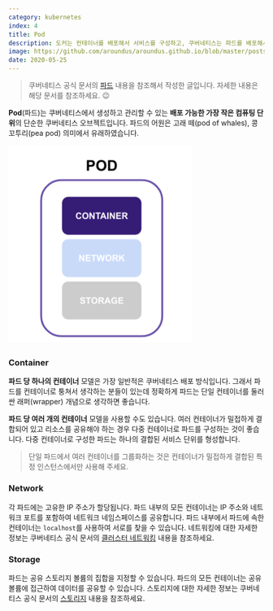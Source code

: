 ```yaml
---
category: kubernetes
index: 4
title: Pod
description: 도커는 컨테이너를 배포해서 서비스를 구성하고, 쿠버네티스는 파드를 배포해서 서비스를 구성합니다. 컨테이너와 파드는 비슷하지만 미묘한 차이가 있어요.
image: https://github.com/aroundus/aroundus.github.io/blob/master/posts/kubernetes/cover.jpg?raw=true
date: 2020-05-25
---
```


> 쿠버네티스 공식 문서의 [파드](https://kubernetes.io/ko/docs/concepts/workloads/pods/) 내용을 참조해서 작성한 글입니다. 자세한 내용은 해당 문서를 참조하세요. 😉

**Pod**(파드)는 쿠버네티스에서 생성하고 관리할 수 있는 **배포 가능한 가장 작은 컴퓨팅 단위**의 단순한 쿠버네티스 오브젝트입니다. 파드의 어원은 고래 떼(pod of whales), 콩 꼬투리(pea pod) 의미에서 유래하였습니다.

![GATSBY_EMPTY_ALT](./pod.jpg)

### Container

**파드 당 하나의 컨테이너** 모델은 가장 일반적은 쿠버네티스 배포 방식입니다. 그래서 파드를 컨테이너로 퉁쳐서 생각하는 분들이 있는데 정확하게 파드는 단일 컨테이너를 둘러싼 래퍼(wrapper) 개념으로 생각하면 좋습니다.

**파드 당 여러 개의 컨테이너** 모델을 사용할 수도 있습니다. 여러 컨테이너가 밀접하게 결합되어 있고 리소스를 공유해야 하는 경우 다중 컨테이너로 파드를 구성하는 것이 좋습니다. 다중 컨테이너로 구성한 파드는 하나의 결합된 서비스 단위를 형성합니다.

> 단일 파드에서 여러 컨테이너를 그룹화하는 것은 컨테이너가 밀접하게 결합된 특정 인스턴스에서만 사용해 주세요.

### Network

각 파드에는 고유한 IP 주소가 할당됩니다. 파드 내부의 모든 컨테이너는 IP 주소와 네트워크 포트를 포함하여 네트워크 네임스페이스를 공유합니다. 파드 내부에서 파드에 속한 컨테이너는 `localhost`를 사용하여 서로를 찾을 수 있습니다. 네트워킹에 대한 자세한 정보는 쿠버네티스 공식 문서의 [클러스터 네트워킹](https://kubernetes.io/ko/docs/concepts/cluster-administration/networking/) 내용을 참조하세요.

### Storage

파드는 공유 스토리지 볼륨의 집합을 지정할 수 있습니다. 파드의 모든 컨테이너는 공유 볼륨에 접근하여 데이터를 공유할 수 있습니다. 스토리지에 대한 자세한 정보는 쿠버네티스 공식 문서의 [스토리지](https://kubernetes.io/ko/docs/concepts/storage/) 내용을 참조하세요.
